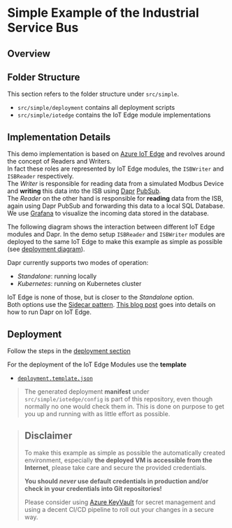 # Simple Example of the Industrial Service Bus

## Overview



## Folder Structure

This section refers to the folder structure under `src/simple`.

- `src/simple/deployment` contains all deployment scripts
- `src/simple/iotedge` contains the IoT Edge module implementations

## Implementation Details

This demo implementation is based on [Azure IoT Edge](https://docs.microsoft.com/en-us/azure/iot-edge/about-iot-edge) and revolves around the concept of Readers and Writers.  
In fact these roles are represented by IoT Edge modules, the `ISBWriter` and `ISBReader` respectively.  
The _Writer_ is responsible for reading data from a simulated Modbus Device and __writing__ this data into the ISB using [Dapr](https://dapr.io/) [PubSub](https://github.com/dapr/samples/tree/master/4.pub-sub).  
The _Reader_ on the other hand is responsible for __reading__ data from the ISB, again using Dapr PubSub and forwarding this data to a local SQL Database.
We use [Grafana](https://grafana.com/) to visualize the incoming data stored in the database.

The following diagram shows the interaction between different IoT Edge modules and Dapr. In the demo setup `ISBReader` and `ISBWriter` modules are deployed to the same IoT Edge to make this example as simple as possible (see [deployment diagram](deployment/img/deployment_simple.png)).

Dapr currently supports two modes of operation:

- _Standalone_: running locally
- _Kubernetes_: running on Kubernetes cluster

IoT Edge is none of those, but is closer to the _Standalone_ option.  
Both options use the [Sidecar pattern](https://docs.microsoft.com/en-us/azure/architecture/patterns/sidecar). [This blog post](https://medium.com/@vslepakov/dapr-on-azure-iot-edge-31c7020c8cda) goes into details on how to run Dapr on IoT Edge.  

## Deployment

Follow the steps in the [deployment section](deployment/README.md)

For the deployment of the IoT Edge Modules use the __template__

- [`deployment.template.json`](iotedge/deployment.template.json)

> The generated deployment __manifest__ under `src/simple/iotedge/config` is part of this repository, even though normally no one would check them in.
This is done on purpose to get you up and running with as little effort as possible.

> ## Disclaimer
>
> To make this example as simple as possible the automatically created environment, especially __the deployed VM is accessible from the Internet__,  please take care and secure the provided credentials.
>
> __You should _never_ use default credentials in production and/or check in your credentials into Git repositories!__
>  
> Please consider using [Azure KeyVault](https://docs.microsoft.com/en-us/azure/key-vault/basic-concepts) for secret management and using a decent CI/CD pipeline to roll out your changes in a secure way.
